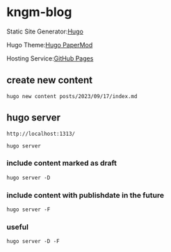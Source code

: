 # kngm-blog

Static Site Generator:[Hugo](https://gohugo.io/)

Hugo Theme:[Hugo PaperMod](https://github.com/adityatelange/hugo-PaperMod)

Hosting Service:[GitHub Pages](https://docs.github.com/ja/pages)

## create new content

```
hugo new content posts/2023/09/17/index.md
```

## hugo server

`http://localhost:1313/`
```
hugo server
```

### include content marked as draft

```
hugo server -D
```

### include content with publishdate in the future

```
hugo server -F
```

### useful

```
hugo server -D -F
```